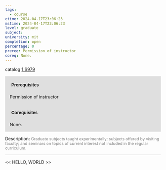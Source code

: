 ```yaml
---
tags:
  - course
ctime: 2024-04-17T23:06:23
mstime: 2024-04-17T23:06:23
level: graduate
subject: 
university: mit
completion: open
percentage: 0
prereq: Permission of instructor
coreq: None.
---
```


catalog [1.S979](http://student.mit.edu/catalog/m1c.html#1.S979)

<span style="display: block; padding: 15px; background-color: rgb(100, 100, 100, 0.2);"><font id="m_prereq330_0" style="display: block; font-family: Arial, sans-serif; font-weight: bold; padding: 5px">Prerequisites</font><br><span id="prereq330_0">Permission of instructor</span></span>
<span style="display: block; padding: 15px; background-color: rgb(100, 100, 100, 0.2);"><font id="m_coreq330_0" style="display: block; font-family: Arial, sans-serif; font-weight: bold; padding: 5px">Corequisites</font><br><span id="coreq330_0">None.</span></span>

<font style="">Description:</font>
<font style="color: grey; font-size: 0.8rem;">Graduate subjects taught experimentally; subjects offered by visiting faculty; and seminars on topics of current interest not included in the regular curriculum.</font>



---

<< HELLO, WORLD >>
